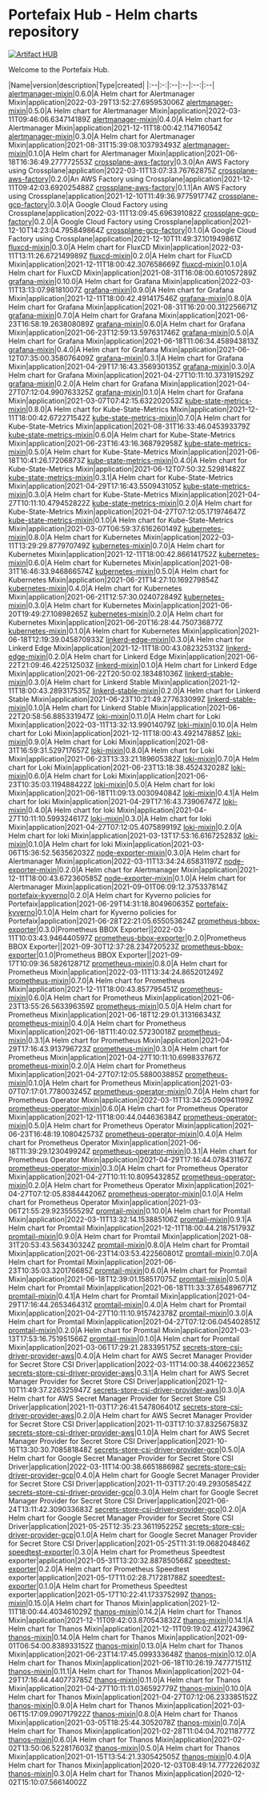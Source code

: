 # Portefaix Hub - Helm charts repository

[![Artifact HUB](https://img.shields.io/endpoint?url=https://artifacthub.io/badge/repository/portefaix-hub)](https://artifacthub.io/packages/search?repo=portefaix-hub)

Welcome to the Portefaix Hub.

|Name|version|description|Type|created|
|:--|:-:|:--|:--|:--:|:--|
[alertmanager-mixin](https://artifacthub.io/packages/helm/portefaix-hub/alertmanager-mixin)|0.6.0|A Helm chart for Alertmanager Mixin|application|2022-03-29T13:52:27.695953006Z
[alertmanager-mixin](https://artifacthub.io/packages/helm/portefaix-hub/alertmanager-mixin)|0.5.0|A Helm chart for Alertmanager Mixin|application|2022-03-11T09:46:06.634714189Z
[alertmanager-mixin](https://artifacthub.io/packages/helm/portefaix-hub/alertmanager-mixin)|0.4.0|A Helm chart for Alertmanager Mixin|application|2021-12-11T18:00:42.114716054Z
[alertmanager-mixin](https://artifacthub.io/packages/helm/portefaix-hub/alertmanager-mixin)|0.3.0|A Helm chart for Alertmanager Mixin|application|2021-08-31T15:39:08.103793493Z
[alertmanager-mixin](https://artifacthub.io/packages/helm/portefaix-hub/alertmanager-mixin)|0.1.0|A Helm chart for Alertmanager Mixin|application|2021-06-18T16:36:49.277772553Z
[crossplane-aws-factory](https://artifacthub.io/packages/helm/portefaix-hub/crossplane-aws-factory)|0.3.0|An AWS Factory using Crossplane|application|2022-03-11T13:07:33.76762875Z
[crossplane-aws-factory](https://artifacthub.io/packages/helm/portefaix-hub/crossplane-aws-factory)|0.2.0|An AWS Factory using Crossplane|application|2021-12-11T09:42:03.692025488Z
[crossplane-aws-factory](https://artifacthub.io/packages/helm/portefaix-hub/crossplane-aws-factory)|0.1.1|An AWS Factory using Crossplane|application|2021-12-10T11:49:36.977591774Z
[crossplane-gcp-factory](https://artifacthub.io/packages/helm/portefaix-hub/crossplane-gcp-factory)|0.3.0|A Google Cloud Factory using Crossplane|application|2022-03-11T13:09:45.696391082Z
[crossplane-gcp-factory](https://artifacthub.io/packages/helm/portefaix-hub/crossplane-gcp-factory)|0.2.0|A Google Cloud Factory using Crossplane|application|2021-12-10T14:23:04.795849864Z
[crossplane-gcp-factory](https://artifacthub.io/packages/helm/portefaix-hub/crossplane-gcp-factory)|0.1.0|A Google Cloud Factory using Crossplane|application|2021-12-10T11:49:37.101949861Z
[fluxcd-mixin](https://artifacthub.io/packages/helm/portefaix-hub/fluxcd-mixin)|0.3.0|A Helm chart for FluxCD Mixin|application|2022-03-11T13:11:26.672149989Z
[fluxcd-mixin](https://artifacthub.io/packages/helm/portefaix-hub/fluxcd-mixin)|0.2.0|A Helm chart for FluxCD Mixin|application|2021-12-11T18:00:42.307658669Z
[fluxcd-mixin](https://artifacthub.io/packages/helm/portefaix-hub/fluxcd-mixin)|0.1.0|A Helm chart for FluxCD Mixin|application|2021-08-31T16:08:00.601057289Z
[grafana-mixin](https://artifacthub.io/packages/helm/portefaix-hub/grafana-mixin)|0.10.0|A Helm chart for Grafana Mixin|application|2022-03-11T13:13:07.98181007Z
[grafana-mixin](https://artifacthub.io/packages/helm/portefaix-hub/grafana-mixin)|0.9.0|A Helm chart for Grafana Mixin|application|2021-12-11T18:00:42.491417546Z
[grafana-mixin](https://artifacthub.io/packages/helm/portefaix-hub/grafana-mixin)|0.8.0|A Helm chart for Grafana Mixin|application|2021-08-31T16:20:00.312256671Z
[grafana-mixin](https://artifacthub.io/packages/helm/portefaix-hub/grafana-mixin)|0.7.0|A Helm chart for Grafana Mixin|application|2021-06-23T16:58:19.263808089Z
[grafana-mixin](https://artifacthub.io/packages/helm/portefaix-hub/grafana-mixin)|0.6.0|A Helm chart for Grafana Mixin|application|2021-06-23T12:59:13.597631746Z
[grafana-mixin](https://artifacthub.io/packages/helm/portefaix-hub/grafana-mixin)|0.5.0|A Helm chart for Grafana Mixin|application|2021-06-18T11:06:34.458943813Z
[grafana-mixin](https://artifacthub.io/packages/helm/portefaix-hub/grafana-mixin)|0.4.0|A Helm chart for Grafana Mixin|application|2021-06-12T07:35:00.358076409Z
[grafana-mixin](https://artifacthub.io/packages/helm/portefaix-hub/grafana-mixin)|0.3.1|A Helm chart for Grafana Mixin|application|2021-04-29T17:16:43.356930135Z
[grafana-mixin](https://artifacthub.io/packages/helm/portefaix-hub/grafana-mixin)|0.3.0|A Helm chart for Grafana Mixin|application|2021-04-27T10:11:10.373191529Z
[grafana-mixin](https://artifacthub.io/packages/helm/portefaix-hub/grafana-mixin)|0.2.0|A Helm chart for Grafana Mixin|application|2021-04-27T07:12:04.990763325Z
[grafana-mixin](https://artifacthub.io/packages/helm/portefaix-hub/grafana-mixin)|0.1.0|A Helm chart for Grafana Mixin|application|2021-03-07T07:42:15.632202053Z
[kube-state-metrics-mixin](https://artifacthub.io/packages/helm/portefaix-hub/kube-state-metrics-mixin)|0.8.0|A Helm chart for Kube-State-Metrics Mixin|application|2021-12-11T18:00:42.672271542Z
[kube-state-metrics-mixin](https://artifacthub.io/packages/helm/portefaix-hub/kube-state-metrics-mixin)|0.7.0|A Helm chart for Kube-State-Metrics Mixin|application|2021-08-31T16:33:46.045393379Z
[kube-state-metrics-mixin](https://artifacthub.io/packages/helm/portefaix-hub/kube-state-metrics-mixin)|0.6.0|A Helm chart for Kube-State-Metrics Mixin|application|2021-06-23T16:43:16.368792958Z
[kube-state-metrics-mixin](https://artifacthub.io/packages/helm/portefaix-hub/kube-state-metrics-mixin)|0.5.0|A Helm chart for Kube-State-Metrics Mixin|application|2021-06-18T10:41:26.17206873Z
[kube-state-metrics-mixin](https://artifacthub.io/packages/helm/portefaix-hub/kube-state-metrics-mixin)|0.4.0|A Helm chart for Kube-State-Metrics Mixin|application|2021-06-12T07:50:32.52981482Z
[kube-state-metrics-mixin](https://artifacthub.io/packages/helm/portefaix-hub/kube-state-metrics-mixin)|0.3.1|A Helm chart for Kube-State-Metrics Mixin|application|2021-04-29T17:16:43.550943105Z
[kube-state-metrics-mixin](https://artifacthub.io/packages/helm/portefaix-hub/kube-state-metrics-mixin)|0.3.0|A Helm chart for Kube-State-Metrics Mixin|application|2021-04-27T10:11:10.479452822Z
[kube-state-metrics-mixin](https://artifacthub.io/packages/helm/portefaix-hub/kube-state-metrics-mixin)|0.2.0|A Helm chart for Kube-State-Metrics Mixin|application|2021-04-27T07:12:05.171974647Z
[kube-state-metrics-mixin](https://artifacthub.io/packages/helm/portefaix-hub/kube-state-metrics-mixin)|0.1.0|A Helm chart for Kube-State-Metrics Mixin|application|2021-03-07T06:59:37.616260149Z
[kubernetes-mixin](https://artifacthub.io/packages/helm/portefaix-hub/kubernetes-mixin)|0.8.0|A Helm chart for Kubernetes Mixin|application|2022-03-11T13:29:29.877970749Z
[kubernetes-mixin](https://artifacthub.io/packages/helm/portefaix-hub/kubernetes-mixin)|0.7.0|A Helm chart for Kubernetes Mixin|application|2021-12-11T18:00:42.866141752Z
[kubernetes-mixin](https://artifacthub.io/packages/helm/portefaix-hub/kubernetes-mixin)|0.6.0|A Helm chart for Kubernetes Mixin|application|2021-08-31T16:46:33.946866574Z
[kubernetes-mixin](https://artifacthub.io/packages/helm/portefaix-hub/kubernetes-mixin)|0.5.0|A Helm chart for Kubernetes Mixin|application|2021-06-21T14:27:10.169279854Z
[kubernetes-mixin](https://artifacthub.io/packages/helm/portefaix-hub/kubernetes-mixin)|0.4.0|A Helm chart for Kubernetes Mixin|application|2021-06-21T12:57:30.024072849Z
[kubernetes-mixin](https://artifacthub.io/packages/helm/portefaix-hub/kubernetes-mixin)|0.3.0|A Helm chart for Kubernetes Mixin|application|2021-06-20T19:49:27.10898265Z
[kubernetes-mixin](https://artifacthub.io/packages/helm/portefaix-hub/kubernetes-mixin)|0.2.0|A Helm chart for Kubernetes Mixin|application|2021-06-20T16:28:44.750736877Z
[kubernetes-mixin](https://artifacthub.io/packages/helm/portefaix-hub/kubernetes-mixin)|0.1.0|A Helm chart for Kubernetes Mixin|application|2021-06-18T12:19:39.045870933Z
[linkerd-edge-mixin](https://artifacthub.io/packages/helm/portefaix-hub/linkerd-edge-mixin)|0.3.0|A Helm chart for Linkerd Edge Mixin|application|2021-12-11T18:00:43.082325313Z
[linkerd-edge-mixin](https://artifacthub.io/packages/helm/portefaix-hub/linkerd-edge-mixin)|0.2.0|A Helm chart for Linkerd Edge Mixin|application|2021-06-22T21:09:46.422512503Z
[linkerd-mixin](https://artifacthub.io/packages/helm/portefaix-hub/linkerd-mixin)|0.1.0|A Helm chart for Linkerd Edge Mixin|application|2021-06-22T20:50:02.183481036Z
[linkerd-stable-mixin](https://artifacthub.io/packages/helm/portefaix-hub/linkerd-stable-mixin)|0.3.0|A Helm chart for Linkerd Stable Mixin|application|2021-12-11T18:00:43.289317535Z
[linkerd-stable-mixin](https://artifacthub.io/packages/helm/portefaix-hub/linkerd-stable-mixin)|0.2.0|A Helm chart for Linkerd Stable Mixin|application|2021-06-23T10:21:49.277633099Z
[linkerd-stable-mixin](https://artifacthub.io/packages/helm/portefaix-hub/linkerd-stable-mixin)|0.1.0|A Helm chart for Linkerd Stable Mixin|application|2021-06-22T20:58:56.885331947Z
[loki-mixin](https://artifacthub.io/packages/helm/portefaix-hub/loki-mixin)|0.11.0|A Helm chart for Loki Mixin|application|2022-03-11T13:32:13.99014079Z
[loki-mixin](https://artifacthub.io/packages/helm/portefaix-hub/loki-mixin)|0.10.0|A Helm chart for Loki Mixin|application|2021-12-11T18:00:43.492147885Z
[loki-mixin](https://artifacthub.io/packages/helm/portefaix-hub/loki-mixin)|0.9.0|A Helm chart for Loki Mixin|application|2021-08-31T16:59:31.529717657Z
[loki-mixin](https://artifacthub.io/packages/helm/portefaix-hub/loki-mixin)|0.8.0|A Helm chart for Loki Mixin|application|2021-06-23T13:33:21.189605382Z
[loki-mixin](https://artifacthub.io/packages/helm/portefaix-hub/loki-mixin)|0.7.0|A Helm chart for Loki Mixin|application|2021-06-23T13:18:38.452432028Z
[loki-mixin](https://artifacthub.io/packages/helm/portefaix-hub/loki-mixin)|0.6.0|A Helm chart for Loki Mixin|application|2021-06-23T10:35:03.119488422Z
[loki-mixin](https://artifacthub.io/packages/helm/portefaix-hub/loki-mixin)|0.5.0|A Helm chart for loki Mixin|application|2021-06-18T11:09:13.003094084Z
[loki-mixin](https://artifacthub.io/packages/helm/portefaix-hub/loki-mixin)|0.4.1|A Helm chart for loki Mixin|application|2021-04-29T17:16:43.73906747Z
[loki-mixin](https://artifacthub.io/packages/helm/portefaix-hub/loki-mixin)|0.4.0|A Helm chart for loki Mixin|application|2021-04-27T10:11:10.599324617Z
[loki-mixin](https://artifacthub.io/packages/helm/portefaix-hub/loki-mixin)|0.3.0|A Helm chart for loki Mixin|application|2021-04-27T07:12:05.407589919Z
[loki-mixin](https://artifacthub.io/packages/helm/portefaix-hub/loki-mixin)|0.2.0|A Helm chart for loki Mixin|application|2021-03-13T17:53:16.616725283Z
[loki-mixin](https://artifacthub.io/packages/helm/portefaix-hub/loki-mixin)|0.1.0|A Helm chart for loki Mixin|application|2021-03-06T15:36:52.563562032Z
[node-exporter-mixin](https://artifacthub.io/packages/helm/portefaix-hub/node-exporter-mixin)|0.3.0|A Helm chart for Alertmanager Mixin|application|2022-03-11T13:34:24.65831197Z
[node-exporter-mixin](https://artifacthub.io/packages/helm/portefaix-hub/node-exporter-mixin)|0.2.0|A Helm chart for Alertmanager Mixin|application|2021-12-11T18:00:43.672360585Z
[node-exporter-mixin](https://artifacthub.io/packages/helm/portefaix-hub/node-exporter-mixin)|0.1.0|A Helm chart for Alertmanager Mixin|application|2021-09-01T06:09:12.375337814Z
[portefaix-kyverno](https://artifacthub.io/packages/helm/portefaix-hub/portefaix-kyverno)|0.2.0|A Helm chart for Kyverno policies for Portefaix|application|2021-06-29T14:31:18.804960635Z
[portefaix-kyverno](https://artifacthub.io/packages/helm/portefaix-hub/portefaix-kyverno)|0.1.0|A Helm chart for Kyverno policies for Portefaix|application|2021-06-28T22:21:05.655053624Z
[prometheus-bbox-exporter](https://artifacthub.io/packages/helm/portefaix-hub/prometheus-bbox-exporter)|0.3.0|Prometheus BBOX Exporter||2022-03-11T10:03:43.946440597Z
[prometheus-bbox-exporter](https://artifacthub.io/packages/helm/portefaix-hub/prometheus-bbox-exporter)|0.2.0|Prometheus BBOX Exporter||2021-09-30T12:37:28.234720523Z
[prometheus-bbox-exporter](https://artifacthub.io/packages/helm/portefaix-hub/prometheus-bbox-exporter)|0.1.0|Prometheus BBOX Exporter||2021-09-17T10:09:36.582612871Z
[prometheus-mixin](https://artifacthub.io/packages/helm/portefaix-hub/prometheus-mixin)|0.8.0|A Helm chart for Prometheus Mixin|application|2022-03-11T13:34:24.865201249Z
[prometheus-mixin](https://artifacthub.io/packages/helm/portefaix-hub/prometheus-mixin)|0.7.0|A Helm chart for Prometheus Mixin|application|2021-12-11T18:00:43.857795451Z
[prometheus-mixin](https://artifacthub.io/packages/helm/portefaix-hub/prometheus-mixin)|0.6.0|A Helm chart for Prometheus Mixin|application|2021-06-23T13:55:26.563396359Z
[prometheus-mixin](https://artifacthub.io/packages/helm/portefaix-hub/prometheus-mixin)|0.5.0|A Helm chart for Prometheus Mixin|application|2021-06-18T12:29:01.313166343Z
[prometheus-mixin](https://artifacthub.io/packages/helm/portefaix-hub/prometheus-mixin)|0.4.0|A Helm chart for Prometheus Mixin|application|2021-06-18T11:40:02.57230018Z
[prometheus-mixin](https://artifacthub.io/packages/helm/portefaix-hub/prometheus-mixin)|0.3.1|A Helm chart for Prometheus Mixin|application|2021-04-29T17:16:43.913796723Z
[prometheus-mixin](https://artifacthub.io/packages/helm/portefaix-hub/prometheus-mixin)|0.3.0|A Helm chart for Prometheus Mixin|application|2021-04-27T10:11:10.699833767Z
[prometheus-mixin](https://artifacthub.io/packages/helm/portefaix-hub/prometheus-mixin)|0.2.0|A Helm chart for Prometheus Mixin|application|2021-04-27T07:12:05.588003885Z
[prometheus-mixin](https://artifacthub.io/packages/helm/portefaix-hub/prometheus-mixin)|0.1.0|A Helm chart for Prometheus Mixin|application|2021-03-07T07:17:01.778003245Z
[prometheus-operator-mixin](https://artifacthub.io/packages/helm/portefaix-hub/prometheus-operator-mixin)|0.7.0|A Helm chart for Prometheus Operator Mixin|application|2022-03-11T13:34:25.090941199Z
[prometheus-operator-mixin](https://artifacthub.io/packages/helm/portefaix-hub/prometheus-operator-mixin)|0.6.0|A Helm chart for Prometheus Operator Mixin|application|2021-12-11T18:00:44.044636384Z
[prometheus-operator-mixin](https://artifacthub.io/packages/helm/portefaix-hub/prometheus-operator-mixin)|0.5.0|A Helm chart for Prometheus Operator Mixin|application|2021-06-23T16:48:19.108042573Z
[prometheus-operator-mixin](https://artifacthub.io/packages/helm/portefaix-hub/prometheus-operator-mixin)|0.4.0|A Helm chart for Prometheus Operator Mixin|application|2021-06-18T11:39:29.123049924Z
[prometheus-operator-mixin](https://artifacthub.io/packages/helm/portefaix-hub/prometheus-operator-mixin)|0.3.1|A Helm chart for Prometheus Operator Mixin|application|2021-04-29T17:16:44.078431167Z
[prometheus-operator-mixin](https://artifacthub.io/packages/helm/portefaix-hub/prometheus-operator-mixin)|0.3.0|A Helm chart for Prometheus Operator Mixin|application|2021-04-27T10:11:10.809543285Z
[prometheus-operator-mixin](https://artifacthub.io/packages/helm/portefaix-hub/prometheus-operator-mixin)|0.2.0|A Helm chart for Prometheus Operator Mixin|application|2021-04-27T07:12:05.838444206Z
[prometheus-operator-mixin](https://artifacthub.io/packages/helm/portefaix-hub/prometheus-operator-mixin)|0.1.0|A Helm chart for Prometheus Operator Mixin|application|2021-03-06T21:55:29.923555529Z
[promtail-mixin](https://artifacthub.io/packages/helm/portefaix-hub/promtail-mixin)|0.10.0|A Helm chart for Promtail Mixin|application|2022-03-11T13:32:14.153885106Z
[promtail-mixin](https://artifacthub.io/packages/helm/portefaix-hub/promtail-mixin)|0.9.1|A Helm chart for Promtail Mixin|application|2021-12-11T18:00:44.218751793Z
[promtail-mixin](https://artifacthub.io/packages/helm/portefaix-hub/promtail-mixin)|0.9.0|A Helm chart for Promtail Mixin|application|2021-08-31T20:53:43.563430324Z
[promtail-mixin](https://artifacthub.io/packages/helm/portefaix-hub/promtail-mixin)|0.8.0|A Helm chart for Promtail Mixin|application|2021-06-23T14:03:53.422560801Z
[promtail-mixin](https://artifacthub.io/packages/helm/portefaix-hub/promtail-mixin)|0.7.0|A Helm chart for Promtail Mixin|application|2021-06-23T10:35:03.320176685Z
[promtail-mixin](https://artifacthub.io/packages/helm/portefaix-hub/promtail-mixin)|0.6.0|A Helm chart for Promtail Mixin|application|2021-06-18T12:39:01.158517075Z
[promtail-mixin](https://artifacthub.io/packages/helm/portefaix-hub/promtail-mixin)|0.5.0|A Helm chart for Promtail Mixin|application|2021-06-18T11:33:37.654896771Z
[promtail-mixin](https://artifacthub.io/packages/helm/portefaix-hub/promtail-mixin)|0.4.1|A Helm chart for Promtail Mixin|application|2021-04-29T17:16:44.265346431Z
[promtail-mixin](https://artifacthub.io/packages/helm/portefaix-hub/promtail-mixin)|0.4.0|A Helm chart for Promtail Mixin|application|2021-04-27T10:11:10.915742378Z
[promtail-mixin](https://artifacthub.io/packages/helm/portefaix-hub/promtail-mixin)|0.3.0|A Helm chart for Promtail Mixin|application|2021-04-27T07:12:06.045402851Z
[promtail-mixin](https://artifacthub.io/packages/helm/portefaix-hub/promtail-mixin)|0.2.0|A Helm chart for Promtail Mixin|application|2021-03-13T17:53:16.751951566Z
[promtail-mixin](https://artifacthub.io/packages/helm/portefaix-hub/promtail-mixin)|0.1.0|A Helm chart for Promtail Mixin|application|2021-03-06T17:29:21.283395175Z
[secrets-store-csi-driver-provider-aws](https://artifacthub.io/packages/helm/portefaix-hub/secrets-store-csi-driver-provider-aws)|0.4.0|A Helm chart for AWS Secret Manager Provider for Secret Store CSI Driver|application|2022-03-11T14:00:38.440622365Z
[secrets-store-csi-driver-provider-aws](https://artifacthub.io/packages/helm/portefaix-hub/secrets-store-csi-driver-provider-aws)|0.3.1|A Helm chart for AWS Secret Manager Provider for Secret Store CSI Driver|application|2021-12-10T11:49:37.226325947Z
[secrets-store-csi-driver-provider-aws](https://artifacthub.io/packages/helm/portefaix-hub/secrets-store-csi-driver-provider-aws)|0.3.0|A Helm chart for AWS Secret Manager Provider for Secret Store CSI Driver|application|2021-11-03T17:26:41.547806401Z
[secrets-store-csi-driver-provider-aws](https://artifacthub.io/packages/helm/portefaix-hub/secrets-store-csi-driver-provider-aws)|0.2.0|A Helm chart for AWS Secret Manager Provider for Secret Store CSI Driver|application|2021-11-03T17:10:37.832567583Z
[secrets-store-csi-driver-provider-aws](https://artifacthub.io/packages/helm/portefaix-hub/secrets-store-csi-driver-provider-aws)|0.1.0|A Helm chart for AWS Secret Manager Provider for Secret Store CSI Driver|application|2021-10-16T13:30:30.708581848Z
[secrets-store-csi-driver-provider-gcp](https://artifacthub.io/packages/helm/portefaix-hub/secrets-store-csi-driver-provider-gcp)|0.5.0|A Helm chart for Google Secret Manager Provider for Secret Store CSI Driver|application|2022-03-11T14:00:38.665188698Z
[secrets-store-csi-driver-provider-gcp](https://artifacthub.io/packages/helm/portefaix-hub/secrets-store-csi-driver-provider-gcp)|0.4.0|A Helm chart for Google Secret Manager Provider for Secret Store CSI Driver|application|2021-11-03T17:20:49.293058542Z
[secrets-store-csi-driver-provider-gcp](https://artifacthub.io/packages/helm/portefaix-hub/secrets-store-csi-driver-provider-gcp)|0.3.0|A Helm chart for Google Secret Manager Provider for Secret Store CSI Driver|application|2021-06-24T13:11:42.309033683Z
[secrets-store-csi-driver-provider-gcp](https://artifacthub.io/packages/helm/portefaix-hub/secrets-store-csi-driver-provider-gcp)|0.2.0|A Helm chart for Google Secret Manager Provider for Secret Store CSI Driver|application|2021-05-25T12:35:23.361195225Z
[secrets-store-csi-driver-provider-gcp](https://artifacthub.io/packages/helm/portefaix-hub/secrets-store-csi-driver-provider-gcp)|0.1.0|A Helm chart for Google Secret Manager Provider for Secret Store CSI Driver|application|2021-05-25T11:31:19.068204846Z
[speedtest-exporter](https://artifacthub.io/packages/helm/portefaix-hub/speedtest-exporter)|0.3.0|A Helm chart for Prometheus Speedtest exporter|application|2021-05-31T13:20:32.887850568Z
[speedtest-exporter](https://artifacthub.io/packages/helm/portefaix-hub/speedtest-exporter)|0.2.0|A Helm chart for Prometheus Speedtest exporter|application|2021-05-17T11:02:28.717281788Z
[speedtest-exporter](https://artifacthub.io/packages/helm/portefaix-hub/speedtest-exporter)|0.1.0|A Helm chart for Prometheus Speedtest exporter|application|2021-05-17T10:22:41.173375299Z
[thanos-mixin](https://artifacthub.io/packages/helm/portefaix-hub/thanos-mixin)|0.15.0|A Helm chart for Thanos Mixin|application|2021-12-11T18:00:44.403461029Z
[thanos-mixin](https://artifacthub.io/packages/helm/portefaix-hub/thanos-mixin)|0.14.2|A Helm chart for Thanos Mixin|application|2021-12-11T09:42:03.870543832Z
[thanos-mixin](https://artifacthub.io/packages/helm/portefaix-hub/thanos-mixin)|0.14.1|A Helm chart for Thanos Mixin|application|2021-12-11T09:19:02.412724396Z
[thanos-mixin](https://artifacthub.io/packages/helm/portefaix-hub/thanos-mixin)|0.14.0|A Helm chart for Thanos Mixin|application|2021-09-01T06:54:00.838933152Z
[thanos-mixin](https://artifacthub.io/packages/helm/portefaix-hub/thanos-mixin)|0.13.0|A Helm chart for Thanos Mixin|application|2021-06-23T14:17:45.099333648Z
[thanos-mixin](https://artifacthub.io/packages/helm/portefaix-hub/thanos-mixin)|0.12.0|A Helm chart for Thanos Mixin|application|2021-06-18T10:26:19.747771511Z
[thanos-mixin](https://artifacthub.io/packages/helm/portefaix-hub/thanos-mixin)|0.11.1|A Helm chart for Thanos Mixin|application|2021-04-29T17:16:44.440773785Z
[thanos-mixin](https://artifacthub.io/packages/helm/portefaix-hub/thanos-mixin)|0.11.0|A Helm chart for Thanos Mixin|application|2021-04-27T10:11:11.036592779Z
[thanos-mixin](https://artifacthub.io/packages/helm/portefaix-hub/thanos-mixin)|0.10.0|A Helm chart for Thanos Mixin|application|2021-04-27T07:12:06.233385152Z
[thanos-mixin](https://artifacthub.io/packages/helm/portefaix-hub/thanos-mixin)|0.9.0|A Helm chart for Thanos Mixin|application|2021-03-06T15:17:09.090717922Z
[thanos-mixin](https://artifacthub.io/packages/helm/portefaix-hub/thanos-mixin)|0.8.0|A Helm chart for Thanos Mixin|application|2021-03-05T18:25:44.3052078Z
[thanos-mixin](https://artifacthub.io/packages/helm/portefaix-hub/thanos-mixin)|0.7.0|A Helm chart for Thanos Mixin|application|2021-02-28T11:04:04.702118777Z
[thanos-mixin](https://artifacthub.io/packages/helm/portefaix-hub/thanos-mixin)|0.6.0|A Helm chart for Thanos Mixin|application|2021-02-02T13:50:06.522817603Z
[thanos-mixin](https://artifacthub.io/packages/helm/portefaix-hub/thanos-mixin)|0.5.0|A Helm chart for Thanos Mixin|application|2021-01-15T13:54:21.330542505Z
[thanos-mixin](https://artifacthub.io/packages/helm/portefaix-hub/thanos-mixin)|0.4.0|A Helm chart for Thanos Mixin|application|2020-12-03T08:49:14.777226203Z
[thanos-mixin](https://artifacthub.io/packages/helm/portefaix-hub/thanos-mixin)|0.3.0|A Helm chart for Thanos Mixin|application|2020-12-02T15:10:07.56614002Z
